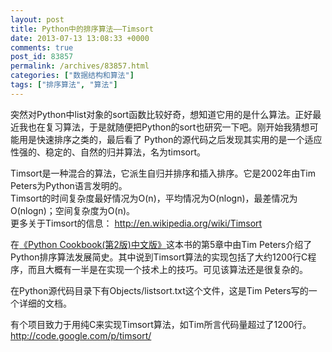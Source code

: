 ```yaml
---
layout: post
title: Python中的排序算法——Timsort
date: 2013-07-13 13:08:33 +0000
comments: true
post_id: 83857
permalink: /archives/83857.html
categories: ["数据结构和算法"]
tags: ["排序算法", "算法"]
---
```


突然对Python中list对象的sort函数比较好奇，想知道它用的是什么算法。正好最近我也在复习算法，于是就随便把Python的sort也研究一下吧。刚开始我猜想可能用是快速排序之类的，最后看了 Python的源代码之后发现其实用的是一个适应性强的、稳定的、自然的归并算法，名为timsort。

Timsort是一种混合的算法，它派生自归并排序和插入排序。它是2002年由Tim Peters为Python语言发明的。  
Timsort的时间复杂度最好情况为O(n)，平均情况为O(nlogn)，最差情况为O(nlogn)；空间复杂度为O(n)。  
更多关于Timsort的信息： http://en.wikipedia.org/wiki/Timsort


在<a target="_blank" href="http://www.amazon.cn/gp/product/B003LPO4KS/ref=as_li_ss_tl?ie=UTF8&camp=536&creative=3132&creativeASIN=B003LPO4KS&linkCode=as2&tag=wosuopu-23">《Python Cookbook(第2版)中文版》</a>这本书的第5章中由Tim Peters介绍了Python排序算法发展简史。其中说到Timsort算法的实现包括了大约1200行C程序，而且大概有一半是在实现一个技术上的技巧。可见该算法还是很复杂的。

在Python源代码目录下有Objects/listsort.txt这个文件，这是Tim Peters写的一个详细的文档。


有个项目致力于用纯C来实现Timsort算法，如Tim所言代码量超过了1200行。http://code.google.com/p/timsort/

